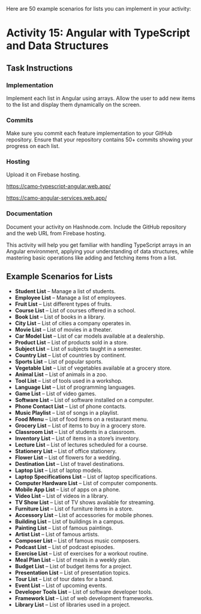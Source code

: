 Here are 50 example scenarios for lists you can implement in your activity:

# Activity 15: Angular with TypeScript and Data Structures

## Task Instructions

### Implementation

Implement each list in Angular using arrays. Allow the user to add new items to the list and display them dynamically on the screen.

### Commits

Make sure you commit each feature implementation to your GitHub repository. Ensure that your repository contains 50+ commits showing your progress on each list.

### Hosting

Upload it on Firebase hosting.

https://camo-typescript-angular.web.app/

https://camo-angular-services.web.app/

### Documentation

Document your activity on Hashnode.com. Include the GitHub repository and the web URL from Firebase hosting.

This activity will help you get familiar with handling TypeScript arrays in an Angular environment, applying your understanding of data structures, while mastering basic operations like adding and fetching items from a list.

## Example Scenarios for Lists

-   **Student List** – Manage a list of students.
-   **Employee List** – Manage a list of employees.
-   **Fruit List** – List different types of fruits.
-   **Course List** – List of courses offered in a school.
-   **Book List** – List of books in a library.
-   **City List** – List of cities a company operates in.
-   **Movie List** – List of movies in a theater.
-   **Car Model List** – List of car models available at a dealership.
-   **Product List** – List of products sold in a store.
-   **Subject List** – List of subjects taught in a semester.
-   **Country List** – List of countries by continent.
-   **Sports List** – List of popular sports.
-   **Vegetable List** – List of vegetables available at a grocery store.
-   **Animal List** – List of animals in a zoo.
-   **Tool List** – List of tools used in a workshop.
-   **Language List** – List of programming languages.
-   **Game List** – List of video games.
-   **Software List** – List of software installed on a computer.
-   **Phone Contact List** – List of phone contacts.
-   **Music Playlist** – List of songs in a playlist.
-   **Food Menu** – List of food items on a restaurant menu.
-   **Grocery List** – List of items to buy in a grocery store.
-   **Classroom List** – List of students in a classroom.
-   **Inventory List** – List of items in a store’s inventory.
-   **Lecture List** – List of lectures scheduled for a course.
-   **Stationery List** – List of office stationery.
-   **Flower List** – List of flowers for a wedding.
-   **Destination List** – List of travel destinations.
-   **Laptop List** – List of laptop models.
-   **Laptop Specifications List** – List of laptop specifications.
-   **Computer Hardware List** – List of computer components.
-   **Mobile App List** – List of apps on a phone.
-   **Video List** – List of videos in a library.
-   **TV Show List** – List of TV shows available for streaming.
-   **Furniture List** – List of furniture items in a store.
-   **Accessory List** – List of accessories for mobile phones.
-   **Building List** – List of buildings in a campus.
-   **Painting List** – List of famous paintings.
-   **Artist List** – List of famous artists.
-   **Composer List** – List of famous music composers.
-   **Podcast List** – List of podcast episodes.
-   **Exercise List** – List of exercises for a workout routine.
-   **Meal Plan List** – List of meals in a weekly plan.
-   **Budget List** – List of budget items for a project.
-   **Presentation List** – List of presentation topics.
-   **Tour List** – List of tour dates for a band.
-   **Event List** – List of upcoming events.
-   **Developer Tools List** – List of software developer tools.
-   **Framework List** – List of web development frameworks.
-   **Library List** – List of libraries used in a project.
